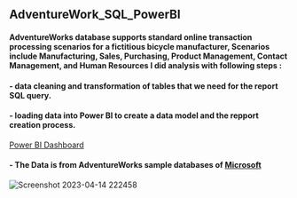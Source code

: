 ## AdventureWork_SQL_PowerBI 
#### AdventureWorks database supports standard online transaction processing scenarios for a fictitious bicycle manufacturer, Scenarios include Manufacturing, Sales, Purchasing, Product Management, Contact Management, and Human Resources I did analysis with following steps :

#### - data cleaning and transformation of tables that we need for the report SQL query.

#### - loading data into Power BI to create a data model and the repport creation process.

[Power BI Dashboard](https://app.powerbi.com/view?r=eyJrIjoiNGY1MmRkYTAtZmI5Mi00MGM1LWFmOWQtY2U2MjU4ZGYxNmQ5IiwidCI6IjNhYjAwNGM4LTE0ZWMtNDdkOS05MTk5LTM5ZWU4ODVhOGE5ZiJ9)

#### - The Data is from AdventureWorks sample databases of [Microsoft](https://learn.microsoft.com/en-us/sql/samples/adventureworks-install-configure?view=sql-server-ver16&tabs=ssms)
![Screenshot 2023-04-14 222458](https://user-images.githubusercontent.com/91919362/232164857-20627438-7305-4879-bd13-ccf4fbd070c1.jpg)
